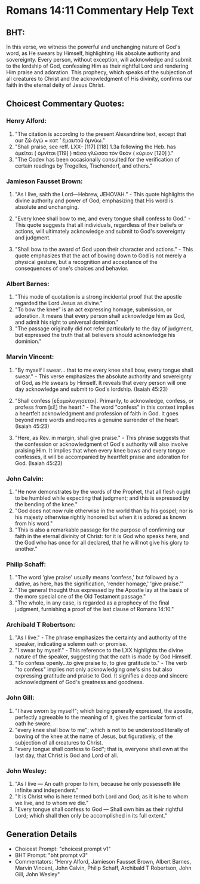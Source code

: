 # Romans 14:11 Commentary Help Text

## BHT:
In this verse, we witness the powerful and unchanging nature of God's word, as He swears by Himself, highlighting His absolute authority and sovereignty. Every person, without exception, will acknowledge and submit to the lordship of God, confessing Him as their rightful Lord and rendering Him praise and adoration. This prophecy, which speaks of the subjection of all creatures to Christ and the acknowledgment of His divinity, confirms our faith in the eternal deity of Jesus Christ.

## Choicest Commentary Quotes:
### Henry Alford:
1. "The citation is according to the present Alexandrine text, except that our ζῶ  ἐγώ = κατ ʼ ἐμαυτοῦ ὀμνύω." 
2. "Shall praise, see reff. LXX- [117] [118] 1.3a following the Heb. has ὀμεῖται ( ὀμνῖται [119] ) πᾶσα γλῶσσα τὸν θεόν ( κύριον [120] )."
3. "The Codex has been occasionally consulted for the verification of certain readings by Tregelles, Tischendorf, and others."

### Jamieson Fausset Brown:
1. "As I live, saith the Lord—Hebrew, JEHOVAH." - This quote highlights the divine authority and power of God, emphasizing that His word is absolute and unchanging.

2. "Every knee shall bow to me, and every tongue shall confess to God." - This quote suggests that all individuals, regardless of their beliefs or actions, will ultimately acknowledge and submit to God's sovereignty and judgment.

3. "Shall bow to the award of God upon their character and actions." - This quote emphasizes that the act of bowing down to God is not merely a physical gesture, but a recognition and acceptance of the consequences of one's choices and behavior.

### Albert Barnes:
1. "This mode of quotation is a strong incidental proof that the apostle regarded the Lord Jesus as divine."
2. "To bow the knee” is an act expressing homage, submission, or adoration. It means that every person shall acknowledge him as God, and admit his right to universal dominion."
3. "The passage originally did not refer particularly to the day of judgment, but expressed the truth that all believers should acknowledge his dominion."

### Marvin Vincent:
1. "By myself I swear... that to me every knee shall bow, every tongue shall swear." - This verse emphasizes the absolute authority and sovereignty of God, as He swears by Himself. It reveals that every person will one day acknowledge and submit to God's lordship. (Isaiah 45:23)

2. "Shall confess [εξομολογησεται]. Primarily, to acknowledge, confess, or profess from [εξ] the heart." - The word "confess" in this context implies a heartfelt acknowledgment and profession of faith in God. It goes beyond mere words and requires a genuine surrender of the heart. (Isaiah 45:23)

3. "Here, as Rev. in margin, shall give praise." - This phrase suggests that the confession or acknowledgment of God's authority will also involve praising Him. It implies that when every knee bows and every tongue confesses, it will be accompanied by heartfelt praise and adoration for God. (Isaiah 45:23)

### John Calvin:
1. "He now demonstrates by the words of the Prophet, that all flesh ought to be humbled while expecting that judgment; and this is expressed by the bending of the knee."
2. "God does not now rule otherwise in the world than by his gospel; nor is his majesty otherwise rightly honored but when it is adored as known from his word."
3. "This is also a remarkable passage for the purpose of confirming our faith in the eternal divinity of Christ: for it is God who speaks here, and the God who has once for all declared, that he will not give his glory to another."

### Philip Schaff:
1. "The word 'give praise' usually means 'confess,' but followed by a dative, as here, has the signification, 'render homage,' 'give praise.'" 
2. "The general thought thus expressed by the Apostle lay at the basis of the more special one of the Old Testament passage." 
3. "The whole, in any case, is regarded as a prophecy of the final judgment, furnishing a proof of the last clause of Romans 14:10."

### Archibald T Robertson:
1. "As I live." - The phrase emphasizes the certainty and authority of the speaker, indicating a solemn oath or promise.
2. "I swear by myself." - This reference to the LXX highlights the divine nature of the speaker, suggesting that the oath is made by God Himself.
3. "To confess openly...to give praise to, to give gratitude to." - The verb "to confess" implies not only acknowledging one's sins but also expressing gratitude and praise to God. It signifies a deep and sincere acknowledgment of God's greatness and goodness.

### John Gill:
1. "I have sworn by myself"; which being generally expressed, the apostle, perfectly agreeable to the meaning of it, gives the particular form of oath he swore.
2. "every knee shall bow to me"; which is not to be understood literally of bowing of the knee at the name of Jesus, but figuratively, of the subjection of all creatures to Christ.
3. "every tongue shall confess to God"; that is, everyone shall own at the last day, that Christ is God and Lord of all.

### John Wesley:
1. "As I live — An oath proper to him, because he only possesseth life infinite and independent."
2. "It is Christ who is here termed both Lord and God; as it is he to whom we live, and to whom we die."
3. "Every tongue shall confess to God — Shall own him as their rightful Lord; which shall then only be accomplished in its full extent."


## Generation Details
- Choicest Prompt: "choicest prompt v1"
- BHT Prompt: "bht prompt v3"
- Commentators: "Henry Alford, Jamieson Fausset Brown, Albert Barnes, Marvin Vincent, John Calvin, Philip Schaff, Archibald T Robertson, John Gill, John Wesley"
